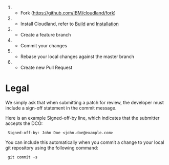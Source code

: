 1. * Fork (https://github.com/IBM/cloudland/fork)
1. * Install Cloudland, refer to [Build](build) and [Installation](installation)
1. * Create a feature branch
1. * Commit your changes
1. * Rebase your local changes against the master branch
1. * Create new Pull Request

# Legal

We simply ask that when submitting a patch for review, the developer must include a sign-off statement in the commit message.

Here is an example Signed-off-by line, which indicates that the submitter accepts the DCO:
```
 Signed-off-by: John Doe <john.doe@example.com>

```
You can include this automatically when you commit a change to your local git repository using the following command:
```
 git commit -s

```
